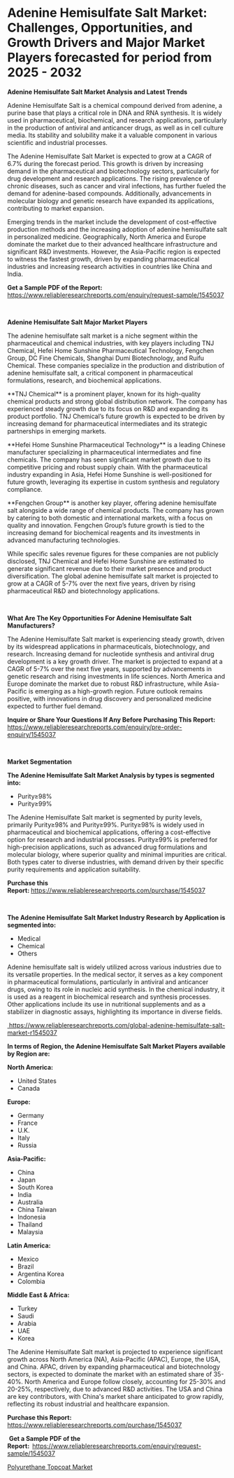 <p><h1>Adenine Hemisulfate Salt Market: Challenges, Opportunities, and Growth Drivers and Major Market Players forecasted for period from 2025 - 2032</h1></p><p><strong>Adenine Hemisulfate Salt Market Analysis and Latest Trends</strong></p>
<p><p>Adenine Hemisulfate Salt is a chemical compound derived from adenine, a purine base that plays a critical role in DNA and RNA synthesis. It is widely used in pharmaceutical, biochemical, and research applications, particularly in the production of antiviral and anticancer drugs, as well as in cell culture media. Its stability and solubility make it a valuable component in various scientific and industrial processes.</p><p>The Adenine Hemisulfate Salt Market is expected to grow at a CAGR of 6.7% during the forecast period. This growth is driven by increasing demand in the pharmaceutical and biotechnology sectors, particularly for drug development and research applications. The rising prevalence of chronic diseases, such as cancer and viral infections, has further fueled the demand for adenine-based compounds. Additionally, advancements in molecular biology and genetic research have expanded its applications, contributing to market expansion.</p><p>Emerging trends in the market include the development of cost-effective production methods and the increasing adoption of adenine hemisulfate salt in personalized medicine. Geographically, North America and Europe dominate the market due to their advanced healthcare infrastructure and significant R&D investments. However, the Asia-Pacific region is expected to witness the fastest growth, driven by expanding pharmaceutical industries and increasing research activities in countries like China and India.</p></p>
<p><strong>Get a Sample PDF of the Report:&nbsp;</strong> <a href="https://www.reliableresearchreports.com/enquiry/request-sample/1545037?utm_campaign=2141&utm_medium=2&utm_source=Github&utm_content=ia&utm_term=26012025&utm_id=adenine-hemisulfate-salt">https://www.reliableresearchreports.com/enquiry/request-sample/1545037</a></p>
<p>&nbsp;</p>
<p><strong>Adenine Hemisulfate Salt Major Market Players</strong></p>
<p><p>The adenine hemisulfate salt market is a niche segment within the pharmaceutical and chemical industries, with key players including TNJ Chemical, Hefei Home Sunshine Pharmaceutical Technology, Fengchen Group, DC Fine Chemicals, Shanghai Dumi Biotechnology, and Ruifu Chemical. These companies specialize in the production and distribution of adenine hemisulfate salt, a critical component in pharmaceutical formulations, research, and biochemical applications.</p><p>**TNJ Chemical** is a prominent player, known for its high-quality chemical products and strong global distribution network. The company has experienced steady growth due to its focus on R&D and expanding its product portfolio. TNJ Chemical’s future growth is expected to be driven by increasing demand for pharmaceutical intermediates and its strategic partnerships in emerging markets.</p><p>**Hefei Home Sunshine Pharmaceutical Technology** is a leading Chinese manufacturer specializing in pharmaceutical intermediates and fine chemicals. The company has seen significant market growth due to its competitive pricing and robust supply chain. With the pharmaceutical industry expanding in Asia, Hefei Home Sunshine is well-positioned for future growth, leveraging its expertise in custom synthesis and regulatory compliance.</p><p>**Fengchen Group** is another key player, offering adenine hemisulfate salt alongside a wide range of chemical products. The company has grown by catering to both domestic and international markets, with a focus on quality and innovation. Fengchen Group’s future growth is tied to the increasing demand for biochemical reagents and its investments in advanced manufacturing technologies.</p><p>While specific sales revenue figures for these companies are not publicly disclosed, TNJ Chemical and Hefei Home Sunshine are estimated to generate significant revenue due to their market presence and product diversification. The global adenine hemisulfate salt market is projected to grow at a CAGR of 5-7% over the next five years, driven by rising pharmaceutical R&D and biotechnology applications.</p></p>
<p>&nbsp;</p>
<p><strong>What Are The Key Opportunities For Adenine Hemisulfate Salt Manufacturers?</strong></p>
<p><p>The Adenine Hemisulfate Salt market is experiencing steady growth, driven by its widespread applications in pharmaceuticals, biotechnology, and research. Increasing demand for nucleotide synthesis and antiviral drug development is a key growth driver. The market is projected to expand at a CAGR of 5-7% over the next five years, supported by advancements in genetic research and rising investments in life sciences. North America and Europe dominate the market due to robust R&D infrastructure, while Asia-Pacific is emerging as a high-growth region. Future outlook remains positive, with innovations in drug discovery and personalized medicine expected to further fuel demand.</p></p>
<p><strong>Inquire or Share Your Questions If Any Before Purchasing This Report:</strong> <a href="https://www.reliableresearchreports.com/enquiry/pre-order-enquiry/1545037?utm_campaign=2141&utm_medium=2&utm_source=Github&utm_content=ia&utm_term=26012025&utm_id=adenine-hemisulfate-salt">https://www.reliableresearchreports.com/enquiry/pre-order-enquiry/1545037</a></p>
<p>&nbsp;</p>
<p><strong>Market Segmentation</strong></p>
<p><strong>The Adenine Hemisulfate Salt Market Analysis by types is segmented into:</strong></p>
<p><ul><li>Purity≥98%</li><li>Purity≥99%</li></ul></p>
<p><p>The Adenine Hemisulfate Salt market is segmented by purity levels, primarily Purity≥98% and Purity≥99%. Purity≥98% is widely used in pharmaceutical and biochemical applications, offering a cost-effective option for research and industrial processes. Purity≥99% is preferred for high-precision applications, such as advanced drug formulations and molecular biology, where superior quality and minimal impurities are critical. Both types cater to diverse industries, with demand driven by their specific purity requirements and application suitability.</p></p>
<p><strong>Purchase this Report:&nbsp;</strong><a href="https://www.reliableresearchreports.com/purchase/1545037?utm_campaign=2141&utm_medium=2&utm_source=Github&utm_content=ia&utm_term=26012025&utm_id=adenine-hemisulfate-salt">https://www.reliableresearchreports.com/purchase/1545037</a></p>
<p>&nbsp;</p>
<p><strong>The Adenine Hemisulfate Salt Market Industry Research by Application is segmented into:</strong></p>
<p><ul><li>Medical</li><li>Chemical</li><li>Others</li></ul></p>
<p><p>Adenine hemisulfate salt is widely utilized across various industries due to its versatile properties. In the medical sector, it serves as a key component in pharmaceutical formulations, particularly in antiviral and anticancer drugs, owing to its role in nucleic acid synthesis. In the chemical industry, it is used as a reagent in biochemical research and synthesis processes. Other applications include its use in nutritional supplements and as a stabilizer in diagnostic assays, highlighting its importance in diverse fields.</p></p>
<p><a href="https://www.reliableresearchreports.com/global-adenine-hemisulfate-salt-market-r1545037?utm_campaign=2141&utm_medium=2&utm_source=Github&utm_content=ia&utm_term=26012025&utm_id=adenine-hemisulfate-salt">&nbsp;https://www.reliableresearchreports.com/global-adenine-hemisulfate-salt-market-r1545037</a></p>
<p><strong>In terms of Region, the Adenine Hemisulfate Salt Market Players available by Region are:</strong></p>
<p>
    <p> <strong> North America: </strong>
        <ul>
            <li>United States</li>
            <li>Canada</li>
        </ul>
        </p> 
    <p> <strong> Europe: </strong>
        <ul>
            <li>Germany</li>
            <li>France</li>
            <li>U.K.</li>
            <li>Italy</li>
            <li>Russia</li>
        </ul>
        </p> 
    <p> <strong> Asia-Pacific: </strong>
        <ul>
            <li>China</li>
            <li>Japan</li>
            <li>South Korea</li>
            <li>India</li>
            <li>Australia</li>
            <li>China Taiwan</li>
            <li>Indonesia</li>
            <li>Thailand</li>
            <li>Malaysia</li>
        </ul>
        </p> 
    <p> <strong> Latin America: </strong>
        <ul>
            <li>Mexico</li>
            <li>Brazil</li>
            <li>Argentina Korea</li>
            <li>Colombia</li>
        </ul>
        </p> 
    <p> <strong> Middle East & Africa: </strong>
        <ul>
            <li>Turkey</li>
            <li>Saudi</li>
            <li>Arabia</li>
            <li>UAE</li>
            <li>Korea</li>
        </ul>
    </p>
    </p>
<p><p>The Adenine Hemisulfate Salt market is projected to experience significant growth across North America (NA), Asia-Pacific (APAC), Europe, the USA, and China. APAC, driven by expanding pharmaceutical and biotechnology sectors, is expected to dominate the market with an estimated share of 35-40%. North America and Europe follow closely, accounting for 25-30% and 20-25%, respectively, due to advanced R&D activities. The USA and China are key contributors, with China's market share anticipated to grow rapidly, reflecting its robust industrial and healthcare expansion.</p></p>
<p><strong>Purchase this Report: </strong><a href="https://www.reliableresearchreports.com/purchase/1545037?utm_campaign=2141&utm_medium=2&utm_source=Github&utm_content=ia&utm_term=26012025&utm_id=adenine-hemisulfate-salt">https://www.reliableresearchreports.com/purchase/1545037</a></p>
<p>&nbsp;<strong>Get a Sample PDF of the Report:&nbsp;&nbsp;</strong><a href="https://www.reliableresearchreports.com/enquiry/request-sample/1545037?utm_campaign=2141&utm_medium=2&utm_source=Github&utm_content=ia&utm_term=26012025&utm_id=adenine-hemisulfate-salt">https://www.reliableresearchreports.com/enquiry/request-sample/1545037</a></p>
<p><strong></strong></p>
<p><p><a href="https://github.com/mauripalmi/Market-Research-Report-List-5/blob/main/polyurethane-topcoat-market.md?utm_campaign=2141&utm_medium=2&utm_source=Github&utm_content=ia&utm_term=26012025&utm_id=adenine-hemisulfate-salt">Polyurethane Topcoat Market</a></p></p>
